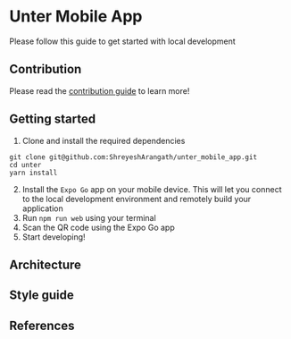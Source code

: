# Unter Mobile App 

Please follow this guide to get started with local development 

## Contribution 

Please read the [contribution guide](contributing.md) to learn more!

## Getting started 
1. Clone and install the required dependencies 
```
git clone git@github.com:ShreyeshArangath/unter_mobile_app.git
cd unter 
yarn install 
```
2. Install the `Expo Go` app on your mobile device. This will let you connect to the local development environment and remotely build your application 
3. Run `npm run web` using your terminal
4. Scan the QR code using the Expo Go app 
5. Start developing! 


## Architecture 

## Style guide

## References 

